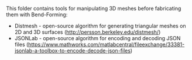 This folder contains tools for manipulating 3D meshes before fabricating them with Bend-Forming:

- Distmesh - open-source algorithm for generating triangular meshes on 2D and 3D surfaces
(http://persson.berkeley.edu/distmesh/)
- JSONLab - open-source algorithm for encoding and decoding JSON files
(https://www.mathworks.com/matlabcentral/fileexchange/33381-jsonlab-a-toolbox-to-encode-decode-json-files)
